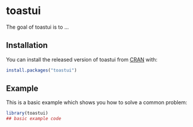 # toastui

<!-- badges: start -->
<!-- badges: end -->

The goal of toastui is to ...

## Installation

You can install the released version of toastui from [CRAN](https://CRAN.R-project.org) with:

``` r
install.packages("toastui")
```

## Example

This is a basic example which shows you how to solve a common problem:

``` r
library(toastui)
## basic example code
```

